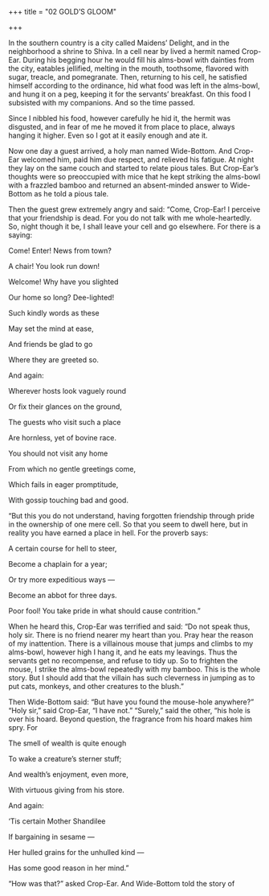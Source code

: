 +++
title = "02 GOLD’S GLOOM"

+++

In the southern country is a city called Maidens’ Delight, and in the neighborhood a shrine to Shiva. In a cell near by lived a hermit named Crop-Ear. During his begging hour he would fill his alms-bowl with dainties from the city, eatables jellified, melting in the mouth, toothsome, flavored with sugar, treacle, and pomegranate. Then, returning to his cell, he satisfied himself according to the ordinance, hid what food was left in the alms-bowl, and hung it on a peg, keeping it for the servants’ breakfast. On this food I subsisted with my companions. And so the time passed.

Since I nibbled his food, however carefully he hid it, the hermit was disgusted, and in fear of me he moved it from place to place, always hanging it higher. Even so I got at it easily enough and ate it.

Now one day a guest arrived, a holy man named Wide-Bottom. And Crop-Ear welcomed him, paid him due respect, and relieved his fatigue. At night they lay on the same couch and started to relate pious tales. But Crop-Ear’s thoughts were so preoccupied with mice that he kept striking the alms-bowl with a frazzled bamboo and returned an absent-minded answer to Wide-Bottom as he told a pious tale.

Then the guest grew extremely angry and said: “Come, Crop-Ear\! I perceive that your friendship is dead. For you do not talk with me whole-heartedly. So, night though it be, I shall leave your cell and go elsewhere. For there is a saying:

Come\! Enter\! News from town?

A chair\! You look run down\!

Welcome\! Why have you slighted

Our home so long? Dee-lighted\!

Such kindly words as these

May set the mind at ease,

And friends be glad to go

Where they are greeted so.

And again:

Wherever hosts look vaguely round

Or fix their glances on the ground,

The guests who visit such a place

Are hornless, yet of bovine race.

You should not visit any home

From which no gentle greetings come,

Which fails in eager promptitude,

With gossip touching bad and good.

“But this you do not understand, having forgotten friendship through pride in the ownership of one mere cell. So that you seem to dwell here, but in reality you have earned a place in hell. For the proverb says:

A certain course for hell to steer,

Become a chaplain for a year;

Or try more expeditious ways —

Become an abbot for three days.

Poor fool\! You take pride in what should cause contrition.”

When he heard this, Crop-Ear was terrified and said: “Do not speak thus, holy sir. There is no friend nearer my heart than you. Pray hear the reason of my inattention. There is a villainous mouse that jumps and climbs to my alms-bowl, however high I hang it, and he eats my leavings. Thus the servants get no recompense, and refuse to tidy up. So to frighten the mouse, I strike the alms-bowl repeatedly with my bamboo. This is the whole story. But I should add that the villain has such cleverness in jumping as to put cats, monkeys, and other creatures to the blush.”

Then Wide-Bottom said: “But have you found the mouse-hole anywhere?” “Holy sir,” said Crop-Ear, “I have not.” “Surely,” said the other, “his hole is over his hoard. Beyond question, the fragrance from his hoard makes him spry. For

The smell of wealth is quite enough

To wake a creature’s sterner stuff;

And wealth’s enjoyment, even more,

With virtuous giving from his store.

And again:

‘Tis certain Mother Shandilee

If bargaining in sesame —

Her hulled grains for the unhulled kind —

Has some good reason in her mind.”

“How was that?” asked Crop-Ear. And Wide-Bottom told the story of
